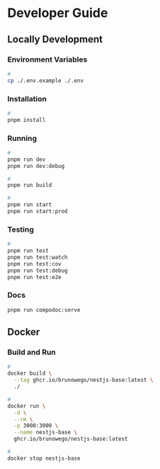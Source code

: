 # Developer Guide

## Locally Development

### Environment Variables

```sh
#
cp ./.env.example ./.env
```

### Installation

```sh
#
pnpm install
```

### Running

```bash
#
pnpm run dev
pnpm run dev:debug

#
pnpm run build

#
pnpm run start
pnpm run start:prod
```

### Testing

```bash
#
pnpm run test
pnpm run test:watch
pnpm run test:cov
pnpm run test:debug
pnpm run test:e2e
```

### Docs

```sh
pnpm run compodoc:serve
```

## Docker

### Build and Run

```sh
#
docker build \
  --tag ghcr.io/brunowego/nestjs-base:latest \
  ./

#
docker run \
  -d \
  --rm \
  -p 3000:3000 \
  --name nestjs-base \
  ghcr.io/brunowego/nestjs-base:latest

#
docker stop nestjs-base
```
